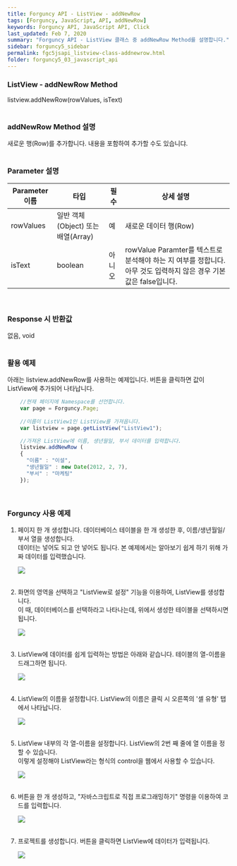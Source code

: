 ```yaml
---
title: Forguncy API - ListView - addNewRow
tags: [Forguncy, JavaScript, API, addNewRow]
keywords: Forguncy API, JavaScript API, Click
last_updated: Feb 7, 2020
summary: "Forguncy API - ListView 클래스 중 addNewRow Method를 설명합니다."
sidebar: forguncy5_sidebar
permalink: fgc5jsapi_listview-class-addnewrow.html
folder: forguncy5_03_javascript_api
---
```


### ListView - addNewRow Method
listview.addNewRow(rowValues, isText)
<br /><br />

### addNewRow Method 설명
새로운 행(Row)를 추가합니다. 내용을 포함하여 추가할 수도 있습니댜.
<br /><br />

### Parameter 설명

| Parameter 이름 | 타입 | 필수 | 상세 설명 |
| --- | --- | --- | --- |
| rowValues | 일반 객체(Object) 또는 배열(Array) | 예	| 새로운 데이터 행(Row) |
| isText | boolean | 아니오	| rowValue Paramter를 텍스트로 분석해야 하는 지 여부를 정합니다. 아무 것도 입력하지 않은 경우 기본 값은 false입니다. |

<br />

### Response 시 반환값
없음, void
<br /><br />

### 활용 예제
아래는 listview.addNewRow를 사용하는 예제입니다. 버튼을 클릭하면 값이 ListView에 추가되어 나타납니다.
<br />

~~~javascript
    //현재 페이지에 Namespace를 선언합니다.
    var page = Forguncy.Page;
    
    //이름이 ListView1인 ListView를 가져옵니다.
    var listview = page.getListView("ListView1");

    //가져온 ListView에 이름, 생년월일, 부서 데이터를 입력합니다.
    listview.addNewRow (
    {
      "이름" : "이설",
      "생년월일" : new Date(2012, 2, 7),
      "부서" : "마케팅"
    });
~~~

<br />

### Forguncy 사용 예제

1. 페이지 한 개 생성합니다. 데이터베이스 테이블을 한 개 생성한 후, 이름/생년월일/부서 열을 생성합니다.<br />
  데이터는 넣어도 되고 안 넣어도 됩니다. 본 예제에서는 알아보기 쉽게 하기 위해 가짜 데이터를 입력했습니다.

    ![]({{site.url}}/images/forguncy5/ex-ss_listview-addnewrow01.png)
    <br /><br />

2. 화면의 영역을 선택하고 "ListView로 설정" 기능을 이용하여, ListView를 생성합니다.<br />
  이 때, 데이터베이스를 선택하라고 나타나는데, 위에서 생성한 테이블을 선택하시면 됩니다.

    ![]({{site.url}}/images/forguncy5/ex-ss_listview-addnewrow02.png)
    <br /><br />

3. ListView에 데이터를 쉽게 입력하는 방법은 아래와 같습니다. 테이블의 열-이름을 드래그하면 됩니다.

    ![]({{site.url}}/images/forguncy5/ex-ss_listview-addnewrow03.gif)
    <br /><br />

4. ListView의 이름을 설정합니다. ListView의 이름은 클릭 시 오른쪽의 '셀 유형' 탭에서 나타납니다.

    ![]({{site.url}}/images/forguncy5/ex-ss_listview-addnewrow04.png)
    <br /><br />

5. ListView 내부의 각 열-이름을 설정합니다. ListView의 2번 째 줄에 열 이름을 정할 수 있습니다.<br />
  이렇게 설정해야 ListView라는 형식의 control을 웹에서 사용할 수 있습니다.

    ![]({{site.url}}/images/forguncy5/ex-ss_listview-addnewrow05.png)
    <br /><br />

6. 버튼을 한 개 생성하고, "자바스크립트로 직접 프로그래밍하기" 명령을 이용하여 코드를 입력합니다.

    ![]({{site.url}}/images/forguncy5/ex-ss_listview-addnewrow06.png)
    <br /><br />

7. 프로젝트를 생성합니다. 버튼을 클릭하면 ListView에 데이터가 입력됩니다.

    ![]({{site.url}}/images/forguncy5/ex-ss_listview-addnewrow07.gif)

<br /><br />
